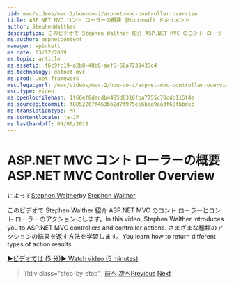 ```yaml
---
uid: mvc/videos/mvc-2/how-do-i/aspnet-mvc-controller-overview
title: ASP.NET MVC コント ローラーの概要 |Microsoft ドキュメント
author: StephenWalther
description: このビデオで Stephen Walther 紹介 ASP.NET MVC のコント ローラーとコント ローラーのアクションにします。 さまざまな種類のアクションの結果を返す方法を学習します。
ms.author: aspnetcontent
manager: wpickett
ms.date: 03/17/2009
ms.topic: article
ms.assetid: f6c9fc19-a2b8-48b6-aef5-68a7239435c4
ms.technology: dotnet-mvc
ms.prod: .net-framework
msc.legacyurl: /mvc/videos/mvc-2/how-do-i/aspnet-mvc-controller-overview
msc.type: video
ms.openlocfilehash: 1f66ef8decdb4485d6316fba7755c70cdc115f4e
ms.sourcegitcommit: f8852267f463b62d7f975e56bea9aa3f68fbbdeb
ms.translationtype: MT
ms.contentlocale: ja-JP
ms.lasthandoff: 04/06/2018
---
```

<a name="aspnet-mvc-controller-overview"></a><span data-ttu-id="55046-104">ASP.NET MVC コント ローラーの概要</span><span class="sxs-lookup"><span data-stu-id="55046-104">ASP.NET MVC Controller Overview</span></span>
====================
<span data-ttu-id="55046-105">によって[Stephen Walther](https://github.com/StephenWalther)</span><span class="sxs-lookup"><span data-stu-id="55046-105">by [Stephen Walther](https://github.com/StephenWalther)</span></span>

<span data-ttu-id="55046-106">このビデオで Stephen Walther 紹介 ASP.NET MVC のコント ローラーとコント ローラーのアクションにします。</span><span class="sxs-lookup"><span data-stu-id="55046-106">In this video, Stephen Walther introduces you to ASP.NET MVC controllers and controller actions.</span></span> <span data-ttu-id="55046-107">さまざまな種類のアクションの結果を返す方法を学習します。</span><span class="sxs-lookup"><span data-stu-id="55046-107">You learn how to return different types of action results.</span></span>

[<span data-ttu-id="55046-108">&#9654;ビデオでは (5 分)</span><span class="sxs-lookup"><span data-stu-id="55046-108">&#9654; Watch video (5 minutes)</span></span>](https://channel9.msdn.com/Blogs/ASP-NET-Site-Videos/aspnet-mvc-controller-overview)

> [!div class="step-by-step"]
> <span data-ttu-id="55046-109">[前へ](understanding-models-views-and-controllers.md)
> [次へ](understanding-controllers-controller-actions-and-action-results.md)</span><span class="sxs-lookup"><span data-stu-id="55046-109">[Previous](understanding-models-views-and-controllers.md)
[Next](understanding-controllers-controller-actions-and-action-results.md)</span></span>
